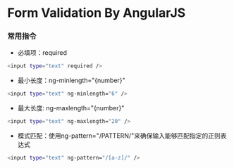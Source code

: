 # Form Validation By AngularJS

### 常用指令

- 必填项：required

```bash
<input type="text" required />  
```

- 最小长度：ng-minlength="{number}"

```bash
<input type="text" ng-minlength="6" /> 
```

- 最大长度: ng-maxlength="{number}"

```bash
<input type="text" ng-maxlength="20" />
```

- 模式匹配：使用ng-pattern="/PATTERN/"来确保输入能够匹配指定的正则表达式

```bash
<input type="text" ng-pattern="/[a-z]/" /> 
```